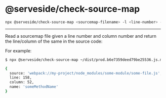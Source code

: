 # @serveside/check-source-map


```zsh
npx @serveside/check-source-map <sourcemap-filename> -l <line-number> -c <column-number>
```

----

Read a sourcemap file given a line number and column number and return the line/column of the same in the source code:

For example:

```zsh
$ npx @serveside/check-source-map ~/dist/prod.b6e7359deed79be25536.js.map -l 2 -c 106543

{
  source: 'webpack://my-project/node_modules/some-module/some-file.js',
  line: 158,
  column: 52,
  name: 'someMethodName'
}
```
